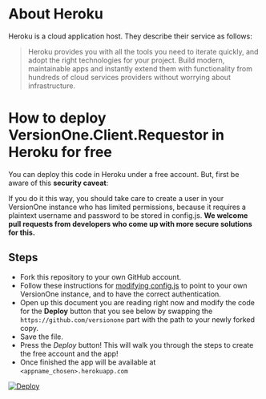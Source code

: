 # About Heroku

Heroku is a cloud application host. They describe their service as follows:

> Heroku provides you with all the tools you need to iterate quickly, and adopt the right technologies for your project. Build modern, maintainable apps and instantly extend them with functionality from hundreds of cloud services providers without worrying about infrastructure.

# How to deploy VersionOne.Client.Requestor in Heroku for free

You can deploy this code in Heroku under a free account. But, first be aware of this **security caveat**:

If you do it this way, you should take care to create a user in your VersionOne instance who has limited permissions, because it requires a plaintext username and password to be stored in config.js. **We welcome pull requests from developers who come up with more secure solutions for this.**

## Steps

* Fork this repository to your own GitHub account.
* Follow these instructions for [modifying config.js](README.md#configjs) to point to your own VersionOne instance, and to have the correct authentication.
* Open up this document you are reading right now and modify the code for the **Deploy** button that you see below by swapping the `https://github.com/versionone` part with the path to your newly forked copy.
* Save the file.
* Press the *Deploy* button! This will walk you through the steps to create the free account and the app!
* Once finished the app will be available at `<appname_chosen>.herokuapp.com`


[![Deploy](https://www.herokucdn.com/deploy/button.png)](https://heroku.com/deploy?template=https://github.com/versionone/VersionOne.Client.Requestor/)

